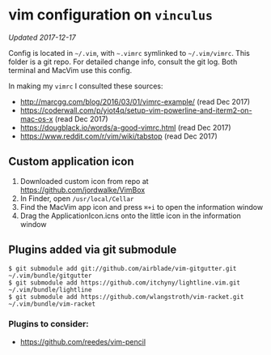 # vim configuration on `vinculus`

*Updated 2017-12-17*

Config is located in `~/.vim`, with `~.vimrc` symlinked to `~/.vim/vimrc`.
This folder is a git repo. For detailed change info, consult the git log.
Both terminal and MacVim use this config.

In making my `vimrc` I consulted these sources:

* <http://marcgg.com/blog/2016/03/01/vimrc-example/> (read Dec 2017)
* <https://coderwall.com/p/yiot4q/setup-vim-powerline-and-iterm2-on-mac-os-x> (read Dec 2017)
* <https://dougblack.io/words/a-good-vimrc.html> (read Dec 2017)
* <https://www.reddit.com/r/vim/wiki/tabstop> (read Dec 2017)

## Custom application icon

1. Downloaded custom icon from repo at <https://github.com/jordwalke/VimBox>
2. In Finder, open `/usr/local/Cellar`
3. Find the MacVim app icon and press `⌘+i` to open the information window
4. Drag the ApplicationIcon.icns onto the little icon in the information window

## Plugins added via git submodule

    $ git submodule add git://github.com/airblade/vim-gitgutter.git ~/.vim/bundle/gitgutter
    $ git submodule add https://github.com/itchyny/lightline.vim.git ~/.vim/bundle/lightline
    $ git submodule add https://github.com/wlangstroth/vim-racket.git ~/.vim/bundle/vim-racket

### Plugins to  consider:

* <https://github.com/reedes/vim-pencil>
